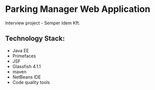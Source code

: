 # Parking Manager Web Application
Interview project - Semper Idem Kft.

## Technology Stack:
 - Java EE
 - Primefaces
 - JSF
 - Glassfish 4.1.1
 - maven
 - NetBeans IDE
 - Code quality tools
 
